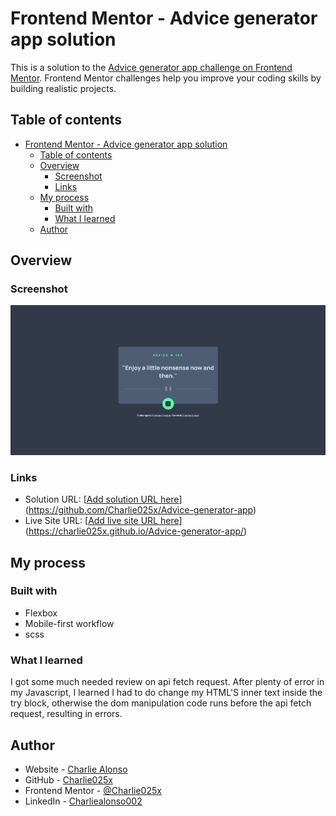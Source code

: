 # Frontend Mentor - Advice generator app solution

This is a solution to the [Advice generator app challenge on Frontend Mentor](https://www.frontendmentor.io/challenges/advice-generator-app-QdUG-13db). Frontend Mentor challenges help you improve your coding skills by building realistic projects.

## Table of contents

- [Frontend Mentor - Advice generator app solution](#frontend-mentor---advice-generator-app-solution)
  - [Table of contents](#table-of-contents)
  - [Overview](#overview)
    - [Screenshot](#screenshot)
    - [Links](#links)
  - [My process](#my-process)
    - [Built with](#built-with)
    - [What I learned](#what-i-learned)
  - [Author](#author)

## Overview 

### Screenshot

![](./Frontend-Mentor-Advice-generator-app.png)

### Links

- Solution URL: [[Add solution URL here](https://github.com/Charlie025x/Advice-generator-app)](https://github.com/Charlie025x/Advice-generator-app)
- Live Site URL: [[Add live site URL here](https://charlie025x.github.io/Advice-generator-app/)](https://charlie025x.github.io/Advice-generator-app/)

## My process

### Built with

- Flexbox
- Mobile-first workflow
- scss

### What I learned

I got some much needed review on api fetch request. After plenty of error in my Javascript, I learned I had to do change my HTML'S inner text inside the try block, otherwise the dom manipulation code runs before the api fetch request, resulting in errors. 

## Author

- Website - [Charlie Alonso](https://charlie-alonso.netlify.app/)
- GitHub - [Charlie025x](https://github.com/Charlie025x)
- Frontend Mentor - [@Charlie025x](https://www.frontendmentor.io/profile/Charlie025x)
- LinkedIn - [Charliealonso002](https://www.linkedin.com/in/charliealonso002/)